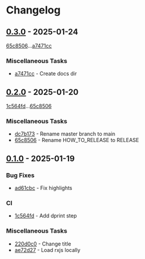 # Changelog

## [0.3.0](https://github.com/rodmoioliveira/soccer-knockout-standings/compare/0.2.0...0.3.0) - 2025-01-24

[65c8506](https://github.com/rodmoioliveira/soccer-knockout-standings/commit/65c8506905c5d0a8e41c3e82d930e7d617945b2d)...[a7471cc](https://github.com/rodmoioliveira/soccer-knockout-standings/commit/a7471cceaa9198e7e7190d5f686bfb6ea1522a15)

### Miscellaneous Tasks

- [a7471cc](https://github.com/rodmoioliveira/soccer-knockout-standings/commit/a7471cceaa9198e7e7190d5f686bfb6ea1522a15) - Create docs dir

## [0.2.0](https://github.com/rodmoioliveira/soccer-knockout-standings/compare/0.1.0...0.2.0) - 2025-01-20

[1c564fd](https://github.com/rodmoioliveira/soccer-knockout-standings/commit/1c564fd34c762d25fe9c1f88b48cca3d0288d63e)...[65c8506](https://github.com/rodmoioliveira/soccer-knockout-standings/commit/65c8506905c5d0a8e41c3e82d930e7d617945b2d)

### Miscellaneous Tasks

- [dc7b173](https://github.com/rodmoioliveira/soccer-knockout-standings/commit/dc7b173a2394c53ce53e734c959be7087095fb59) - Rename master branch to main
- [65c8506](https://github.com/rodmoioliveira/soccer-knockout-standings/commit/65c8506905c5d0a8e41c3e82d930e7d617945b2d) - Rename HOW_TO_RELEASE to RELEASE

## [0.1.0](https://github.com/rodmoioliveira/soccer-knockout-standings/compare/...0.1.0) - 2025-01-19

### Bug Fixes

- [ad61cbc](https://github.com/rodmoioliveira/soccer-knockout-standings/commit/ad61cbc3de7553d1219b3b27fba6458a73760c72) - Fix highlights

### CI

- [1c564fd](https://github.com/rodmoioliveira/soccer-knockout-standings/commit/1c564fd34c762d25fe9c1f88b48cca3d0288d63e) - Add dprint step

### Miscellaneous Tasks

- [220d0c0](https://github.com/rodmoioliveira/soccer-knockout-standings/commit/220d0c07d88a5676fd45c68234e780147920c020) - Change title
- [ae72d27](https://github.com/rodmoioliveira/soccer-knockout-standings/commit/ae72d27f2f4c6862af5e8a65b2c76f6ca3309224) - Load rxjs locally
